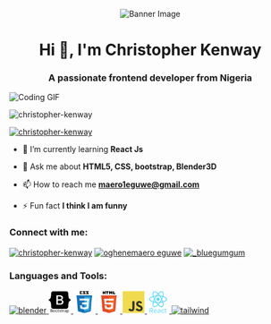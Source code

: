 <p align="center">
  <img src="https://i.pinimg.com/564x/2f/5a/63/2f5a637c27c5d2f1d156e4f752bb3ae6.jpg" alt="Banner Image">
</p>


<h1 align="center">Hi 👋, I'm Christopher Kenway</h1>
<h3 align="center">A passionate frontend developer from Nigeria</h3>
<p align="left">
  <img src="https://media.tenor.com/images/OjVjDqcWaIoAAAAd/tenor.gif" alt="Coding GIF">
</p>



<p align="left"> <img src="https://komarev.com/ghpvc/?username=christopher-kenway&label=Profile%20views&color=0e75b6&style=flat" alt="christopher-kenway" /> </p>

<p align="left"> <a href="https://github.com/ryo-ma/github-profile-trophy"><img src="https://github-profile-trophy.vercel.app/?username=christopher-kenway" alt="christopher-kenway" /></a> </p>

- 🌱 I’m currently learning **React Js**

- 💬 Ask me about **HTML5, CSS, bootstrap, Blender3D**

- 📫 How to reach me **maero1eguwe@gmail.com**

- ⚡ Fun fact **I think I am funny**

<h3 align="left">Connect with me:</h3>
<p align="left">
<a href="https://codepen.io/christopher-kenway" target="blank"><img align="center" src="https://raw.githubusercontent.com/rahuldkjain/github-profile-readme-generator/master/src/images/icons/Social/codepen.svg" alt="christopher-kenway" height="30" width="40" /></a>
<a href="https://linkedin.com/in/oghenemaero eguwe" target="blank"><img align="center" src="https://raw.githubusercontent.com/rahuldkjain/github-profile-readme-generator/master/src/images/icons/Social/linked-in-alt.svg" alt="oghenemaero eguwe" height="30" width="40" /></a>
<a href="https://instagram.com/_bluegumgum" target="blank"><img align="center" src="https://raw.githubusercontent.com/rahuldkjain/github-profile-readme-generator/master/src/images/icons/Social/instagram.svg" alt="_bluegumgum" height="30" width="40" /></a>
</p>

<h3 align="left">Languages and Tools:</h3>
<p align="left"> <a href="https://www.blender.org/" target="_blank" rel="noreferrer"> <img src="https://download.blender.org/branding/community/blender_community_badge_white.svg" alt="blender" width="40" height="40"/> </a> <a href="https://getbootstrap.com" target="_blank" rel="noreferrer"> <img src="https://raw.githubusercontent.com/devicons/devicon/master/icons/bootstrap/bootstrap-plain-wordmark.svg" alt="bootstrap" width="40" height="40"/> </a> <a href="https://www.w3schools.com/css/" target="_blank" rel="noreferrer"> <img src="https://raw.githubusercontent.com/devicons/devicon/master/icons/css3/css3-original-wordmark.svg" alt="css3" width="40" height="40"/> </a> <a href="https://www.w3.org/html/" target="_blank" rel="noreferrer"> <img src="https://raw.githubusercontent.com/devicons/devicon/master/icons/html5/html5-original-wordmark.svg" alt="html5" width="40" height="40"/> </a> <a href="https://developer.mozilla.org/en-US/docs/Web/JavaScript" target="_blank" rel="noreferrer"> <img src="https://raw.githubusercontent.com/devicons/devicon/master/icons/javascript/javascript-original.svg" alt="javascript" width="40" height="40"/> </a> <a href="https://reactjs.org/" target="_blank" rel="noreferrer"> <img src="https://raw.githubusercontent.com/devicons/devicon/master/icons/react/react-original-wordmark.svg" alt="react" width="40" height="40"/> </a> <a href="https://tailwindcss.com/" target="_blank" rel="noreferrer"> <img src="https://www.vectorlogo.zone/logos/tailwindcss/tailwindcss-icon.svg" alt="tailwind" width="40" height="40"/> </a> </p>


